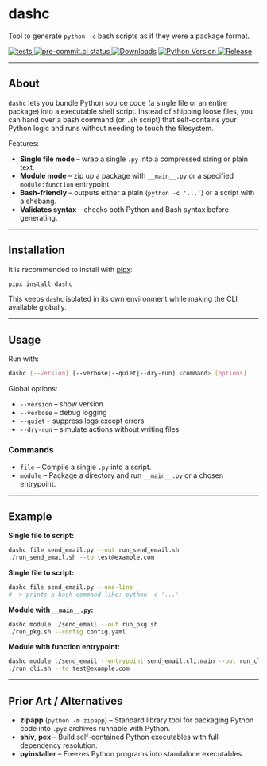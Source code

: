 # dashc

Tool to generate `python -c` bash scripts as if they were a package format.

[![tests](https://github.com/matthewdeanmartin/dashc/actions/workflows/build.yml/badge.svg)
](https://github.com/matthewdeanmartin/dashc/actions/workflows/tests.yml)
[![pre-commit.ci status](https://results.pre-commit.ci/badge/github/matthewdeanmartin/dashc/main.svg)
](https://results.pre-commit.ci/latest/github/matthewdeanmartin/dashc/main)
[![Downloads](https://img.shields.io/pypi/dm/dashc)](https://pypistats.org/packages/dashc)
[![Python Version](https://img.shields.io/pypi/pyversions/dashc)
![Release](https://img.shields.io/pypi/v/dashc)
](https://pypi.org/project/dashc/)

---

## About

`dashc` lets you bundle Python source code (a single file or an entire package) into a executable shell script.
Instead of shipping loose files, you can hand over a bash command (or `.sh` script) that self-contains your Python logic and runs without needing to touch the filesystem.

Features:

* **Single file mode** – wrap a single `.py` into a compressed string or plain text.
* **Module mode** – zip up a package with `__main__.py` or a specified `module:function` entrypoint.
* **Bash-friendly** – outputs either a plain (`python -c '...'`) or a script with a shebang.
* **Validates syntax** – checks both Python and Bash syntax before generating.

---

## Installation

It is recommended to install with [pipx](https://pypa.github.io/pipx/):

```bash
pipx install dashc
```

This keeps `dashc` isolated in its own environment while making the CLI available globally.

---

## Usage

Run with:

```bash
dashc [--version] [--verbose|--quiet|--dry-run] <command> [options]
```

Global options:

* `--version` – show version
* `--verbose` – debug logging
* `--quiet` – suppress logs except errors
* `--dry-run` – simulate actions without writing files

### Commands

* `file` – Compile a single `.py` into a script.
* `module` – Package a directory and run `__main__.py` or a chosen entrypoint.

---

## Example

**Single file to script:**

```bash
dashc file send_email.py --out run_send_email.sh
./run_send_email.sh --to test@example.com
```

**Single file to script:**

```bash
dashc file send_email.py --one-line
# -> prints a bash command like: python -c '...'
```

**Module with `__main__.py`:**

```bash
dashc module ./send_email --out run_pkg.sh
./run_pkg.sh --config config.yaml
```

**Module with function entrypoint:**

```bash
dashc module ./send_email --entrypoint send_email.cli:main --out run_cli.sh
./run_cli.sh --to test@example.com
```

---

## Prior Art / Alternatives

* **zipapp** (`python -m zipapp`) – Standard library tool for packaging Python code into `.pyz` archives runnable with Python.
* **shiv**, **pex** – Build self-contained Python executables with full dependency resolution.
* **pyinstaller** – Freezes Python programs into standalone executables.
